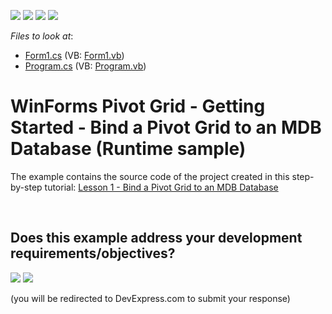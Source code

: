 <!-- default badges list -->
![](https://img.shields.io/endpoint?url=https://codecentral.devexpress.com/api/v1/VersionRange/128582827/17.1.4%2B)
[![](https://img.shields.io/badge/Open_in_DevExpress_Support_Center-FF7200?style=flat-square&logo=DevExpress&logoColor=white)](https://supportcenter.devexpress.com/ticket/details/T540530)
[![](https://img.shields.io/badge/📖_How_to_use_DevExpress_Examples-e9f6fc?style=flat-square)](https://docs.devexpress.com/GeneralInformation/403183)
[![](https://img.shields.io/badge/💬_Leave_Feedback-feecdd?style=flat-square)](#does-this-example-address-your-development-requirementsobjectives)
<!-- default badges end -->
<!-- default file list -->
*Files to look at*:

* [Form1.cs](./CS/WinPivot_GettingStarted/Form1.cs) (VB: [Form1.vb](./VB/WinPivot_GettingStarted/Form1.vb))
* [Program.cs](./CS/WinPivot_GettingStarted/Program.cs) (VB: [Program.vb](./VB/WinPivot_GettingStarted/Program.vb))
<!-- default file list end -->
# WinForms Pivot Grid - Getting Started - Bind a Pivot Grid to an MDB Database (Runtime sample)


The example contains the source code of the project created in this step-by-step tutorial: <a href="https://documentation.devexpress.com/WindowsForms/12005/Controls-and-Libraries/Pivot-Grid/Getting-Started/Lesson-1-Bind-a-Pivot-Grid-to-an-MDB-Database">Lesson 1 - Bind a Pivot Grid to an MDB Database</a>

<br/>


<!-- feedback -->
## Does this example address your development requirements/objectives?

[<img src="https://www.devexpress.com/support/examples/i/yes-button.svg"/>](https://www.devexpress.com/support/examples/survey.xml?utm_source=github&utm_campaign=winforms-pivot-grid-bind-to-an-mdb-database&~~~was_helpful=yes) [<img src="https://www.devexpress.com/support/examples/i/no-button.svg"/>](https://www.devexpress.com/support/examples/survey.xml?utm_source=github&utm_campaign=winforms-pivot-grid-bind-to-an-mdb-database&~~~was_helpful=no)

(you will be redirected to DevExpress.com to submit your response)
<!-- feedback end -->
